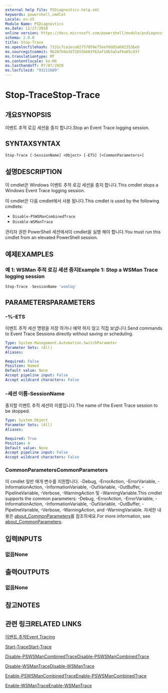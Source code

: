 ```yaml
---
external help file: PSDiagnostics-help.xml
keywords: powershell,cmdlet
Locale: en-US
Module Name: PSDiagnostics
ms.date: 11/27/2018
online version: https://docs.microsoft.com/powershell/module/psdiagnostics/stop-trace?view=powershell-7.1&WT.mc_id=ps-gethelp
schema: 2.0.0
title: Stop-Trace
ms.openlocfilehash: 7331c7ca1ece02757859e75eefddd5a662353beb
ms.sourcegitcommit: 9b28fb9a3d72655bb63f62af18b3a5af6a05cd3f
ms.translationtype: MT
ms.contentlocale: ko-KR
ms.lasthandoff: 07/07/2020
ms.locfileid: "93211689"
---
```

# <span data-ttu-id="696a1-103">Stop-Trace</span><span class="sxs-lookup"><span data-stu-id="696a1-103">Stop-Trace</span></span>

## <span data-ttu-id="696a1-104">개요</span><span class="sxs-lookup"><span data-stu-id="696a1-104">SYNOPSIS</span></span>
<span data-ttu-id="696a1-105">이벤트 추적 로깅 세션을 중지 합니다.</span><span class="sxs-lookup"><span data-stu-id="696a1-105">Stop an Event Trace logging session.</span></span>

## <span data-ttu-id="696a1-106">SYNTAX</span><span class="sxs-lookup"><span data-stu-id="696a1-106">SYNTAX</span></span>

```
Stop-Trace [-SessionName] <Object> [-ETS] [<CommonParameters>]
```

## <span data-ttu-id="696a1-107">설명</span><span class="sxs-lookup"><span data-stu-id="696a1-107">DESCRIPTION</span></span>

<span data-ttu-id="696a1-108">이 cmdlet은 Windows 이벤트 추적 로깅 세션을 중지 합니다.</span><span class="sxs-lookup"><span data-stu-id="696a1-108">This cmdlet stops a Windows Event Trace logging session.</span></span>

<span data-ttu-id="696a1-109">이 cmdlet은 다음 cmdlet에서 사용 됩니다.</span><span class="sxs-lookup"><span data-stu-id="696a1-109">This cmdlet is used by the following cmdlets:</span></span>

- `Disable-PSWSManCombinedTrace`
- `Disable-WSManTrace`

<span data-ttu-id="696a1-110">관리자 권한 PowerShell 세션에서이 cmdlet을 실행 해야 합니다.</span><span class="sxs-lookup"><span data-stu-id="696a1-110">You must run this cmdlet from an elevated PowerShell session.</span></span>

## <span data-ttu-id="696a1-111">예제</span><span class="sxs-lookup"><span data-stu-id="696a1-111">EXAMPLES</span></span>

### <span data-ttu-id="696a1-112">예 1: WSMan 추적 로깅 세션 중지</span><span class="sxs-lookup"><span data-stu-id="696a1-112">Example 1: Stop a WSMan Trace logging session</span></span>

```powershell
Stop-Trace -SessionName 'wsmlog'
```

## <span data-ttu-id="696a1-113">PARAMETERS</span><span class="sxs-lookup"><span data-stu-id="696a1-113">PARAMETERS</span></span>

### <span data-ttu-id="696a1-114">-%</span><span class="sxs-lookup"><span data-stu-id="696a1-114">-ETS</span></span>
<span data-ttu-id="696a1-115">이벤트 추적 세션 명령을 저장 하거나 예약 하지 않고 직접 보냅니다.</span><span class="sxs-lookup"><span data-stu-id="696a1-115">Send commands to Event Trace Sessions directly without saving or scheduling.</span></span>

```yaml
Type: System.Management.Automation.SwitchParameter
Parameter Sets: (All)
Aliases:

Required: False
Position: Named
Default value: None
Accept pipeline input: False
Accept wildcard characters: False
```

### <span data-ttu-id="696a1-116">-세션 이름</span><span class="sxs-lookup"><span data-stu-id="696a1-116">-SessionName</span></span>
<span data-ttu-id="696a1-117">중지할 이벤트 추적 세션의 이름입니다.</span><span class="sxs-lookup"><span data-stu-id="696a1-117">The name of the Event Trace session to be stopped.</span></span>

```yaml
Type: System.Object
Parameter Sets: (All)
Aliases:

Required: True
Position: 0
Default value: None
Accept pipeline input: False
Accept wildcard characters: False
```

### <span data-ttu-id="696a1-118">CommonParameters</span><span class="sxs-lookup"><span data-stu-id="696a1-118">CommonParameters</span></span>
<span data-ttu-id="696a1-119">이 cmdlet 일반 매개 변수를 지원합니다. -Debug, -ErrorAction, -ErrorVariable, -InformationAction, -InformationVariable, -OutVariable, -OutBuffer, -PipelineVariable, -Verbose, -WarningAction 및 -WarningVariable.</span><span class="sxs-lookup"><span data-stu-id="696a1-119">This cmdlet supports the common parameters: -Debug, -ErrorAction, -ErrorVariable, -InformationAction, -InformationVariable, -OutVariable, -OutBuffer, -PipelineVariable, -Verbose, -WarningAction, and -WarningVariable.</span></span> <span data-ttu-id="696a1-120">자세한 내용은 [about_CommonParameters](https://go.microsoft.com/fwlink/?LinkID=113216)를 참조하세요.</span><span class="sxs-lookup"><span data-stu-id="696a1-120">For more information, see [about_CommonParameters](https://go.microsoft.com/fwlink/?LinkID=113216).</span></span>

## <span data-ttu-id="696a1-121">입력</span><span class="sxs-lookup"><span data-stu-id="696a1-121">INPUTS</span></span>

### <span data-ttu-id="696a1-122">없음</span><span class="sxs-lookup"><span data-stu-id="696a1-122">None</span></span>

## <span data-ttu-id="696a1-123">출력</span><span class="sxs-lookup"><span data-stu-id="696a1-123">OUTPUTS</span></span>

### <span data-ttu-id="696a1-124">없음</span><span class="sxs-lookup"><span data-stu-id="696a1-124">None</span></span>

## <span data-ttu-id="696a1-125">참고</span><span class="sxs-lookup"><span data-stu-id="696a1-125">NOTES</span></span>

## <span data-ttu-id="696a1-126">관련 링크</span><span class="sxs-lookup"><span data-stu-id="696a1-126">RELATED LINKS</span></span>

[<span data-ttu-id="696a1-127">이벤트 추적</span><span class="sxs-lookup"><span data-stu-id="696a1-127">Event Tracing</span></span>](/windows/desktop/ETW/event-tracing-portal)

[<span data-ttu-id="696a1-128">Start-Trace</span><span class="sxs-lookup"><span data-stu-id="696a1-128">Start-Trace</span></span>](start-trace.md)

[<span data-ttu-id="696a1-129">Disable-PSWSManCombinedTrace</span><span class="sxs-lookup"><span data-stu-id="696a1-129">Disable-PSWSManCombinedTrace</span></span>](Disable-PSWSManCombinedTrace.md)

[<span data-ttu-id="696a1-130">Disable-WSManTrace</span><span class="sxs-lookup"><span data-stu-id="696a1-130">Disable-WSManTrace</span></span>](Disable-WSManTrace.md)

[<span data-ttu-id="696a1-131">Enable-PSWSManCombinedTrace</span><span class="sxs-lookup"><span data-stu-id="696a1-131">Enable-PSWSManCombinedTrace</span></span>](Enable-PSWSManCombinedTrace.md)

[<span data-ttu-id="696a1-132">Enable-WSManTrace</span><span class="sxs-lookup"><span data-stu-id="696a1-132">Enable-WSManTrace</span></span>](Enable-WSManTrace.md)

